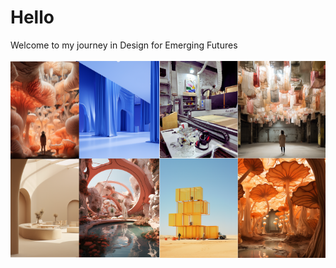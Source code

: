 # Hello
Welcome to my journey in Design for Emerging Futures
<br>
<br>
![collagenew](image.png)


  
